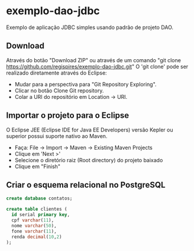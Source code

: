 exemplo-dao-jdbc
================

Exemplo de aplicação JDBC simples usando padrão de projeto DAO.

Download
--------
Através do botão "Download ZIP" ou através de um comando "git clone https://github.com/regispires/exemplo-dao-jdbc.git"
O 'git clone' pode ser realizado diretamente através do Eclipse:
- Mudar para a perspectiva para "Git Repository Exploring".
- Clicar no botão Clone Git repository.
- Colar a URI do repositório em Location -> URI.

Importar o projeto para o Eclipse
---------------------------------
O Eclipse JEE (Eclipse IDE for Java EE Developers) versão Kepler ou superior possui suporte nativo ao Maven.

- Faça: File -> Import -> Maven -> Existing Maven Projects
- Clique em 'Next >'
- Selecione o diretório raiz (Root directory) do projeto baixado
- Clique em "Finish"

Criar o esquema relacional no PostgreSQL
----------------------------------------
```sql
create database contatos;

create table clientes (
  id serial primary key,
  cpf varchar(11),
  nome varchar(50),
  fone varchar(11),
  renda decimal(10,2)
);
```
